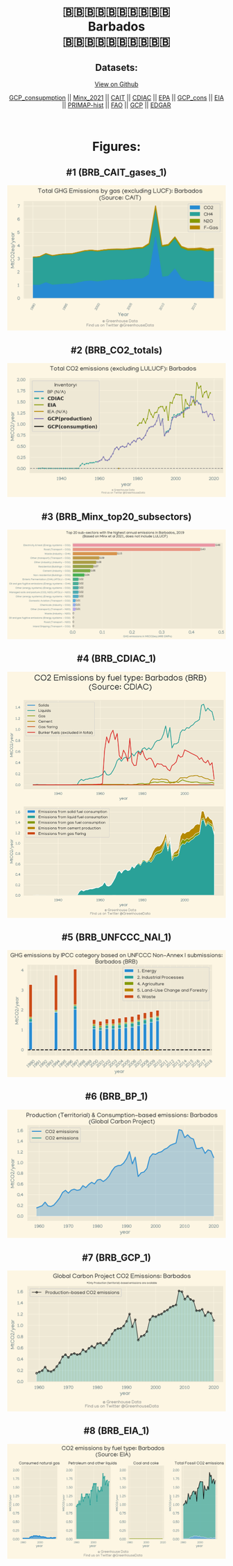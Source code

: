 
<center>
<h1 align="center">
🇧🇧🇧🇧🇧🇧🇧🇧🇧🇧
<br>
Barbados
<br>
🇧🇧🇧🇧🇧🇧🇧🇧🇧🇧
</h1>
<h2>Datasets:</h2>
<p><a href="https://github.com/dquintani/Greenhouse-Data/tree/master/country_data/BRB_Barbados/data">View on Github</a>
<br></p><p><a href="data/BRB_GCP_consupmption.csv">GCP_consupmption</a> || <a href="data/BRB_Minx_2021.csv">Minx_2021</a> || <a href="data/BRB_CAIT.csv">CAIT</a> || <a href="data/BRB_CDIAC.csv">CDIAC</a> || <a href="data/BRB_EPA.csv">EPA</a> || <a href="data/BRB_GCP_cons.csv">GCP_cons</a> || <a href="data/BRB_EIA.csv">EIA</a> || <a href="data/BRB_PRIMAP-hist.csv">PRIMAP-hist</a> || <a href="data/BRB_FAO.csv">FAO</a> || <a href="data/BRB_GCP.csv">GCP</a> || <a href="data/BRB_EDGAR.csv">EDGAR</a></p><p><br></p>
<h1>Figures:</h1><h2>#1 (BRB_CAIT_gases_1)</h2>
<p><img alt="" src="figures/BRB_CAIT_gases_1.png" /></p><h2>#2 (BRB_CO2_totals)</h2>
<p><img alt="" src="figures/BRB_CO2_totals.png" /></p><h2>#3 (BRB_Minx_top20_subsectors)</h2>
<p><img alt="" src="figures/BRB_Minx_top20_subsectors.png" /></p><h2>#4 (BRB_CDIAC_1)</h2>
<p><img alt="" src="figures/BRB_CDIAC_1.png" /></p><h2>#5 (BRB_UNFCCC_NAI_1)</h2>
<p><img alt="" src="figures/BRB_UNFCCC_NAI_1.png" /></p><h2>#6 (BRB_BP_1)</h2>
<p><img alt="" src="figures/BRB_BP_1.png" /></p><h2>#7 (BRB_GCP_1)</h2>
<p><img alt="" src="figures/BRB_GCP_1.png" /></p><h2>#8 (BRB_EIA_1)</h2>
<p><img alt="" src="figures/BRB_EIA_1.png" /></p>